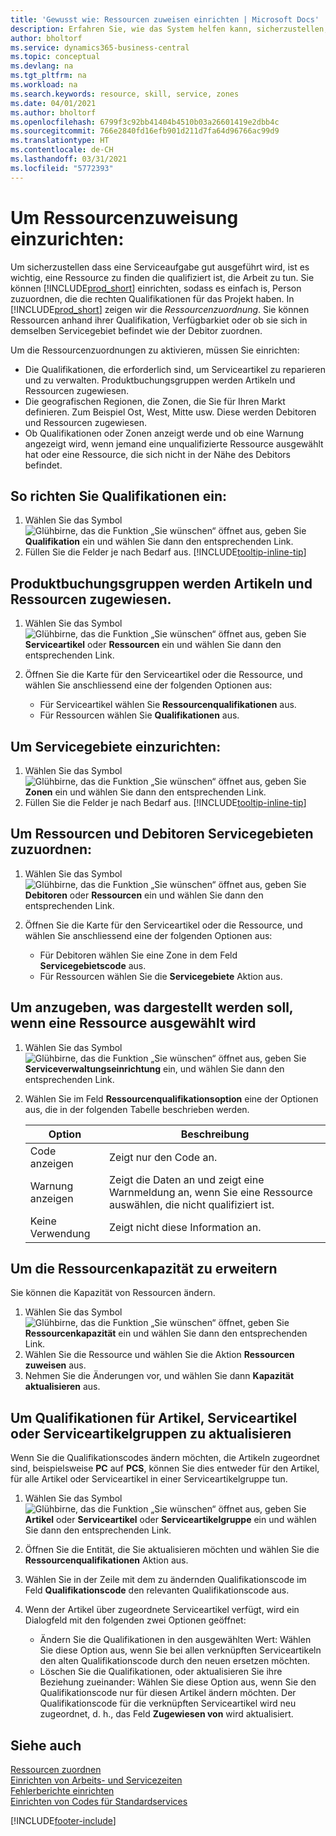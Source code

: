```yaml
---
title: 'Gewusst wie: Ressourcen zuweisen einrichten | Microsoft Docs'
description: Erfahren Sie, wie das System helfen kann, sicherzustellen, die Sie einer Person zuweisen, welches die Qualifikationen benötigen können, um eine Service bereitstellen.
author: bholtorf
ms.service: dynamics365-business-central
ms.topic: conceptual
ms.devlang: na
ms.tgt_pltfrm: na
ms.workload: na
ms.search.keywords: resource, skill, service, zones
ms.date: 04/01/2021
ms.author: bholtorf
ms.openlocfilehash: 6799f3c92bb41404b4510b03a26601419e2dbb4c
ms.sourcegitcommit: 766e2840fd16efb901d211d7fa64d96766ac99d9
ms.translationtype: HT
ms.contentlocale: de-CH
ms.lasthandoff: 03/31/2021
ms.locfileid: "5772393"
---
```

# <a name="set-up-resource-allocation"></a>Um Ressourcenzuweisung einzurichten:
Um sicherzustellen dass eine Serviceaufgabe gut ausgeführt wird, ist es wichtig, eine Ressource zu finden die qualifiziert ist, die Arbeit zu tun. Sie können [!INCLUDE[prod_short](includes/prod_short.md)] einrichten, sodass es einfach is, Person zuzuordnen, die die rechten Qualifikationen für das Projekt haben. In [!INCLUDE[prod_short](includes/prod_short.md)] zeigen wir die _Ressourcenzuordnung_. Sie können Ressourcen anhand ihrer Qualifikation, Verfügbarkiet oder ob sie sich in demselben Servicegebiet befindet wie der Debitor zuordnen. 

Um die Ressourcenzuordnungen zu aktivieren, müssen Sie einrichten:  
  
* Die Qualifikationen, die erforderlich sind, um Serviceartikel zu reparieren und zu verwalten. Produktbuchungsgruppen werden Artikeln und Ressourcen zugewiesen.  
* Die geografischen Regionen, die Zonen, die Sie für Ihren Markt definieren. Zum Beispiel Ost, West, Mitte usw. Diese werden Debitoren und Ressourcen zugewiesen.  
* Ob Qualifikationen oder Zonen anzeigt werde und ob eine Warnung angezeigt wird, wenn jemand eine unqualifizierte Ressource ausgewählt hat oder eine Ressource, die sich nicht in der Nähe des Debitors befindet.  

## <a name="to-set-up-skills"></a>So richten Sie Qualifikationen ein:
1. Wählen Sie das Symbol ![Glühbirne, das die Funktion „Sie wünschen“ öffnet](media/ui-search/search_small.png "Tell Me-Funktion") aus, geben Sie **Qualifikation** ein und wählen Sie dann den entsprechenden Link.  
2. Füllen Sie die Felder je nach Bedarf aus. [!INCLUDE[tooltip-inline-tip](includes/tooltip-inline-tip_md.md)]  

## <a name="to-assign-skills-to-service-items-and-resources"></a>Produktbuchungsgruppen werden Artikeln und Ressourcen zugewiesen.
1. Wählen Sie das Symbol ![Glühbirne, das die Funktion „Sie wünschen“ öffnet](media/ui-search/search_small.png "Tell Me-Funktion") aus, geben Sie **Serviceartikel** oder **Ressourcen** ein und wählen Sie dann den entsprechenden Link.  
2. Öffnen Sie die Karte für den Serviceartikel oder die Ressource, und wählen Sie anschliessend eine der folgenden Optionen aus:  
  
    * Für Serviceartikel wählen Sie **Ressourcenqualifikationen** aus.  
    * Für Ressourcen wählen Sie **Qualifikationen** aus.  

## <a name="to-set-up-zones"></a>Um Servicegebiete einzurichten:
1. Wählen Sie das Symbol ![Glühbirne, das die Funktion „Sie wünschen“ öffnet](media/ui-search/search_small.png "Tell Me-Funktion") aus, geben Sie **Zonen** ein und wählen Sie dann den entsprechenden Link.  
2. Füllen Sie die Felder je nach Bedarf aus. [!INCLUDE[tooltip-inline-tip](includes/tooltip-inline-tip_md.md)]  

## <a name="to-assign-zones-to-customers-and-resources"></a>Um Ressourcen und Debitoren Servicegebieten zuzuordnen: 
1. Wählen Sie das Symbol ![Glühbirne, das die Funktion „Sie wünschen“ öffnet](media/ui-search/search_small.png "Tell Me-Funktion") aus, geben Sie **Debitoren** oder **Ressourcen** ein und wählen Sie dann den entsprechenden Link.  
2. Öffnen Sie die Karte für den Serviceartikel oder die Ressource, und wählen Sie anschliessend eine der folgenden Optionen aus:  
  
    * Für Debitoren wählen Sie eine Zone in dem Feld **Servicegebietscode** aus.  
    * Für Ressourcen wählen Sie die **Servicegebiete** Aktion aus.  

## <a name="to-specify-what-to-show-when-a-resource-is-chosen"></a>Um anzugeben, was dargestellt werden soll, wenn eine Ressource ausgewählt wird
1. Wählen Sie das Symbol ![Glühbirne, das die Funktion „Sie wünschen“ öffnet](media/ui-search/search_small.png "Tell Me-Funktion") aus, geben Sie **Serviceverwaltungseinrichtung** ein, und wählen Sie dann den entsprechenden Link. 
2. Wählen Sie im Feld **Ressourcenqualifikationsoption** eine der Optionen aus, die in der folgenden Tabelle beschrieben werden.  
  
    |**Option**|**Beschreibung**|  
    |------------|-------------|  
    |Code anzeigen | Zeigt nur den Code an.|  
    |Warnung anzeigen | Zeigt die Daten an und zeigt eine Warnmeldung an, wenn Sie eine Ressource auswählen, die nicht qualifiziert ist.|  
    |Keine Verwendung | Zeigt nicht diese Information an.|  

## <a name="to-update-resource-capacity"></a>Um die Ressourcenkapazität zu erweitern  
Sie können die Kapazität von Ressourcen ändern.  
  
1. Wählen Sie das Symbol ![Glühbirne, das die Funktion „Sie wünschen“ öffnet](media/ui-search/search_small.png "Tell Me-Funktion"), geben Sie **Ressourcenkapazität** ein und wählen Sie dann den entsprechenden Link.  
2. Wählen Sie die Ressource und wählen Sie die Aktion **Ressourcen zuweisen** aus.  
3. Nehmen Sie die Änderungen vor, und wählen Sie dann **Kapazität aktualisieren** aus.  

## <a name="to-update-skills-for-items-service-items-or-service-item-groups"></a>Um Qualifikationen für Artikel, Serviceartikel oder Serviceartikelgruppen zu aktualisieren
Wenn Sie die Qualifikationscodes ändern möchten, die Artikeln zugeordnet sind, beispielsweise **PC** auf **PCS**, können Sie dies entweder für den Artikel, für alle Artikel oder Serviceartikel in einer Serviceartikelgruppe tun.  
  
1. Wählen Sie das Symbol ![Glühbirne, das die Funktion „Sie wünschen“ öffnet](media/ui-search/search_small.png "Tell Me-Funktion") aus, geben Sie **Artikel** oder **Serviceartikel** oder **Serviceartikelgruppe** ein und wählen Sie dann den entsprechenden Link.  
2. Öffnen Sie die Entität, die Sie aktualisieren möchten und wählen Sie die **Ressourcenqualifikationen** Aktion aus.  
3. Wählen Sie in der Zeile mit dem zu ändernden Qualifikationscode im Feld **Qualifikationscode** den relevanten Qualifikationscode aus.  
4.  Wenn der Artikel über zugeordnete Serviceartikel verfügt, wird ein Dialogfeld mit den folgenden zwei Optionen geöffnet:  
  
    * Ändern Sie die Qualifikationen in den ausgewählten Wert: Wählen Sie diese Option aus, wenn Sie bei allen verknüpften Serviceartikeln den alten Qualifikationscode durch den neuen ersetzen möchten.  
    * Löschen Sie die Qualifikationen, oder aktualisieren Sie ihre Beziehung zueinander: Wählen Sie diese Option aus, wenn Sie den Qualifikationscode nur für diesen Artikel ändern möchten. Der Qualifikationscode für die verknüpften Serviceartikel wird neu zugeordnet, d. h., das Feld **Zugewiesen von** wird aktualisiert.  
  
## <a name="see-also"></a>Siehe auch
[Ressourcen zuordnen](service-how-to-allocate-resources.md)  
[Einrichten von Arbeits- und Servicezeiten](service-how-setup-work-service-hours.md)  
[Fehlerberichte einrichten](service-how-setup-fault-reporting.md)  
[Einrichten von Codes für Standardservices](service-how-setup-service-coding.md)  
 



[!INCLUDE[footer-include](includes/footer-banner.md)]